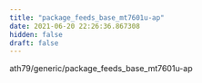 ```yaml
---
title: "package_feeds_base_mt7601u-ap"
date: 2021-06-20 22:26:36.867308
hidden: false
draft: false
---
```


ath79/generic/package_feeds_base_mt7601u-ap

